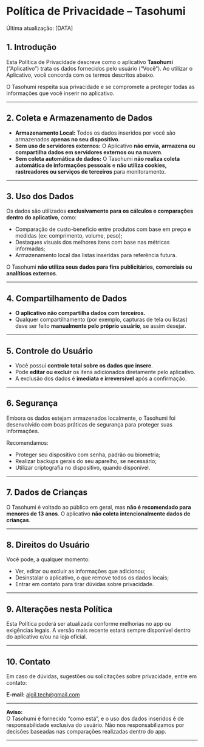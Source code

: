 # Política de Privacidade – Tasohumi

Última atualização: [DATA]

## 1. Introdução

Esta Política de Privacidade descreve como o aplicativo **Tasohumi** (“Aplicativo”) trata os dados fornecidos pelo usuário (“Você”). Ao utilizar o Aplicativo, você concorda com os termos descritos abaixo.

O Tasohumi respeita sua privacidade e se compromete a proteger todas as informações que você inserir no aplicativo.

---

## 2. Coleta e Armazenamento de Dados

- **Armazenamento Local:** Todos os dados inseridos por você são armazenados **apenas no seu dispositivo**.
- **Sem uso de servidores externos:** O Aplicativo **não envia, armazena ou compartilha dados em servidores externos ou na nuvem**.
- **Sem coleta automática de dados:** O Tasohumi **não realiza coleta automática de informações pessoais** e **não utiliza cookies, rastreadores ou serviços de terceiros** para monitoramento.

---

## 3. Uso dos Dados

Os dados são utilizados **exclusivamente para os cálculos e comparações dentro do aplicativo**, como:

- Comparação de custo-benefício entre produtos com base em preço e medidas (ex: comprimento, volume, peso);
- Destaques visuais dos melhores itens com base nas métricas informadas;
- Armazenamento local das listas inseridas para referência futura.

O Tasohumi **não utiliza seus dados para fins publicitários, comerciais ou analíticos externos**.

---

## 4. Compartilhamento de Dados

- **O aplicativo não compartilha dados com terceiros.**
- Qualquer compartilhamento (por exemplo, capturas de tela ou listas) deve ser feito **manualmente pelo próprio usuário**, se assim desejar.

---

## 5. Controle do Usuário

- Você possui **controle total sobre os dados que insere**.
- Pode **editar ou excluir** os itens adicionados diretamente pelo aplicativo.
- A exclusão dos dados é **imediata e irreversível** após a confirmação.

---

## 6. Segurança

Embora os dados estejam armazenados localmente, o Tasohumi foi desenvolvido com boas práticas de segurança para proteger suas informações.

Recomendamos:

- Proteger seu dispositivo com senha, padrão ou biometria;
- Realizar backups gerais do seu aparelho, se necessário;
- Utilizar criptografia no dispositivo, quando disponível.

---

## 7. Dados de Crianças

O Tasohumi é voltado ao público em geral, mas **não é recomendado para menores de 13 anos**. O aplicativo **não coleta intencionalmente dados de crianças**.

---

## 8. Direitos do Usuário

Você pode, a qualquer momento:

- Ver, editar ou excluir as informações que adicionou;
- Desinstalar o aplicativo, o que remove todos os dados locais;
- Entrar em contato para tirar dúvidas sobre privacidade.

---

## 9. Alterações nesta Política

Esta Política poderá ser atualizada conforme melhorias no app ou exigências legais. A versão mais recente estará sempre disponível dentro do aplicativo e/ou na loja oficial.

---

## 10. Contato

Em caso de dúvidas, sugestões ou solicitações sobre privacidade, entre em contato:

**E-mail:** aigil.tech@gmail.com

---

**Aviso:**  
O Tasohumi é fornecido “como está”, e o uso dos dados inseridos é de responsabilidade exclusiva do usuário. Não nos responsabilizamos por decisões baseadas nas comparações realizadas dentro do app.

---
